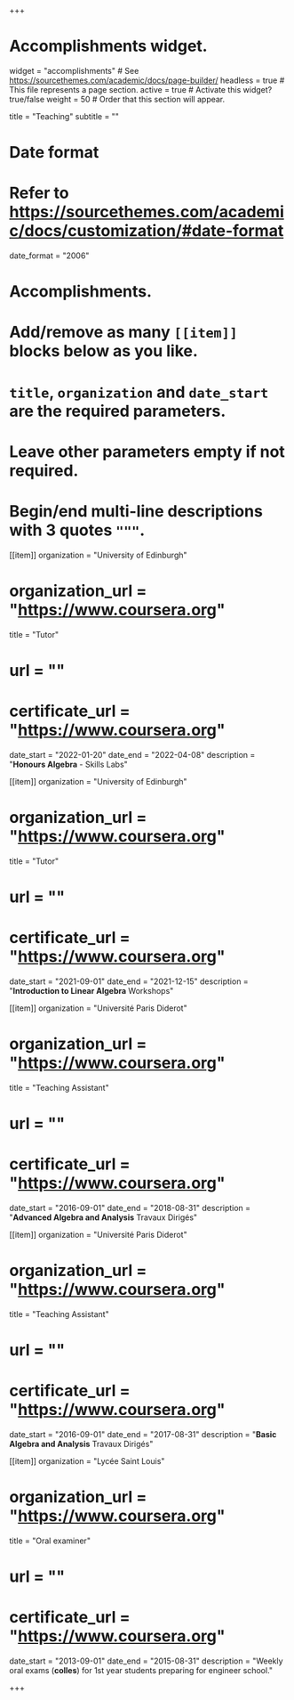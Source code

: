 ﻿+++
# Accomplishments widget.
widget = "accomplishments"  # See https://sourcethemes.com/academic/docs/page-builder/
headless = true  # This file represents a page section.
active = true # Activate this widget? true/false
weight = 50  # Order that this section will appear.

title = "Teaching"
subtitle = ""

# Date format
#   Refer to https://sourcethemes.com/academic/docs/customization/#date-format
date_format = "2006"

# Accomplishments.
#   Add/remove as many `[[item]]` blocks below as you like.
#   `title`, `organization` and `date_start` are the required parameters.
#   Leave other parameters empty if not required.
#   Begin/end multi-line descriptions with 3 quotes `"""`.


[[item]]
  organization = "University of Edinburgh"
#  organization_url = "https://www.coursera.org"
  title = "Tutor"
#  url = ""
#  certificate_url = "https://www.coursera.org"
  date_start = "2022-01-20"
  date_end = "2022-04-08"
  description = "**Honours Algebra** - Skills Labs"



[[item]]
  organization = "University of Edinburgh"
#  organization_url = "https://www.coursera.org"
  title = "Tutor"
#  url = ""
#  certificate_url = "https://www.coursera.org"
  date_start = "2021-09-01"
  date_end = "2021-12-15"
  description = "**Introduction to Linear Algebra** Workshops"






[[item]]
  organization = "Université Paris Diderot"
#  organization_url = "https://www.coursera.org"
  title = "Teaching Assistant"
#  url = ""
#  certificate_url = "https://www.coursera.org"
  date_start = "2016-09-01"
  date_end = "2018-08-31"
  description = "**Advanced Algebra and Analysis** Travaux Dirigés"

[[item]]
  organization = "Université Paris Diderot"
#  organization_url = "https://www.coursera.org"
  title = "Teaching Assistant"
#  url = ""
#  certificate_url = "https://www.coursera.org"
  date_start = "2016-09-01"
  date_end = "2017-08-31"
  description = "**Basic Algebra and Analysis** Travaux Dirigés"

[[item]]
  organization = "Lycée Saint Louis"
#  organization_url = "https://www.coursera.org"
  title = "Oral examiner"
#  url = ""
#  certificate_url = "https://www.coursera.org"
  date_start = "2013-09-01"
  date_end = "2015-08-31"
  description = "Weekly oral exams (**colles**) for 1st year students preparing for engineer school."

+++
